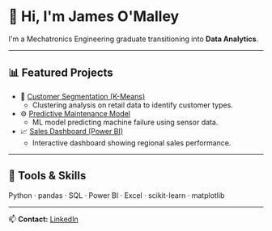 # 👋 Hi, I'm James O'Malley

I'm a Mechatronics Engineering graduate transitioning into **Data Analytics**.

---

## 📊 Featured Projects

- 🧩 [Customer Segmentation (K-Means)](https://github.com/omalleyjames/customer-segmentation)
  - Clustering analysis on retail data to identify customer types.
- ⚙️ [Predictive Maintenance Model](https://github.com/omalleyjames/predictive-maintenance)
  - ML model predicting machine failure using sensor data.
- 📈 [Sales Dashboard (Power BI)](https://github.com/omalleyjames/sales-dashboard)
  - Interactive dashboard showing regional sales performance.

---

## 🧰 Tools & Skills
Python · pandas · SQL · Power BI · Excel · scikit-learn · matplotlib

---

📫 **Contact:** [LinkedIn](https://linkedin.com/in/yourprofile)
